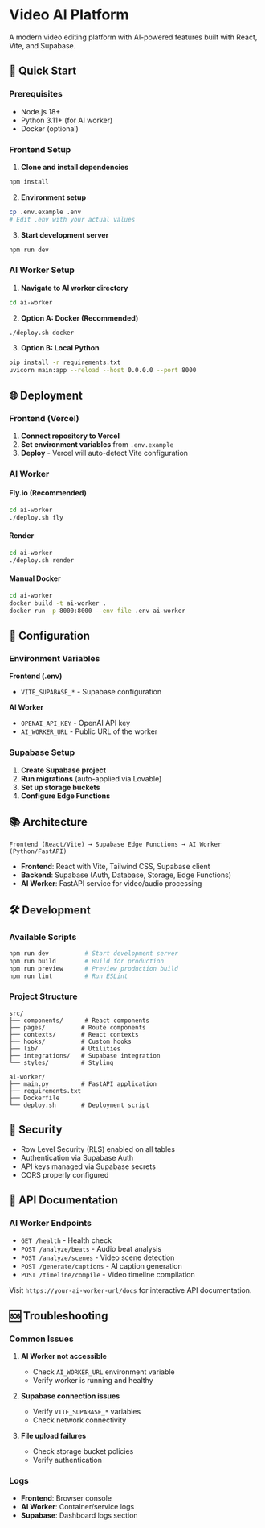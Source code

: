 # Video AI Platform

A modern video editing platform with AI-powered features built with React, Vite, and Supabase.

## 🚀 Quick Start

### Prerequisites
- Node.js 18+
- Python 3.11+ (for AI worker)
- Docker (optional)

### Frontend Setup

1. **Clone and install dependencies**
```bash
npm install
```

2. **Environment setup**
```bash
cp .env.example .env
# Edit .env with your actual values
```

3. **Start development server**
```bash
npm run dev
```

### AI Worker Setup

1. **Navigate to AI worker directory**
```bash
cd ai-worker
```

2. **Option A: Docker (Recommended)**
```bash
./deploy.sh docker
```

3. **Option B: Local Python**
```bash
pip install -r requirements.txt
uvicorn main:app --reload --host 0.0.0.0 --port 8000
```

## 🌐 Deployment

### Frontend (Vercel)

1. **Connect repository to Vercel**
2. **Set environment variables** from `.env.example`
3. **Deploy** - Vercel will auto-detect Vite configuration

### AI Worker

#### Fly.io (Recommended)
```bash
cd ai-worker
./deploy.sh fly
```

#### Render
```bash
cd ai-worker
./deploy.sh render
```

#### Manual Docker
```bash
cd ai-worker
docker build -t ai-worker .
docker run -p 8000:8000 --env-file .env ai-worker
```

## 🔧 Configuration

### Environment Variables

**Frontend (.env)**
- `VITE_SUPABASE_*` - Supabase configuration

**AI Worker**
- `OPENAI_API_KEY` - OpenAI API key
- `AI_WORKER_URL` - Public URL of the worker

### Supabase Setup

1. **Create Supabase project**
2. **Run migrations** (auto-applied via Lovable)
3. **Set up storage buckets**
4. **Configure Edge Functions**

## 📚 Architecture

```
Frontend (React/Vite) → Supabase Edge Functions → AI Worker (Python/FastAPI)
```

- **Frontend**: React with Vite, Tailwind CSS, Supabase client
- **Backend**: Supabase (Auth, Database, Storage, Edge Functions)
- **AI Worker**: FastAPI service for video/audio processing

## 🛠️ Development

### Available Scripts

```bash
npm run dev          # Start development server
npm run build        # Build for production
npm run preview      # Preview production build
npm run lint         # Run ESLint
```

### Project Structure

```
src/
├── components/      # React components
├── pages/          # Route components
├── contexts/       # React contexts
├── hooks/          # Custom hooks
├── lib/            # Utilities
├── integrations/   # Supabase integration
└── styles/         # Styling

ai-worker/
├── main.py         # FastAPI application
├── requirements.txt
├── Dockerfile
└── deploy.sh       # Deployment script
```

## 🔐 Security

- Row Level Security (RLS) enabled on all tables
- Authentication via Supabase Auth
- API keys managed via Supabase secrets
- CORS properly configured

## 📖 API Documentation

### AI Worker Endpoints

- `GET /health` - Health check
- `POST /analyze/beats` - Audio beat analysis
- `POST /analyze/scenes` - Video scene detection
- `POST /generate/captions` - AI caption generation
- `POST /timeline/compile` - Video timeline compilation

Visit `https://your-ai-worker-url/docs` for interactive API documentation.

## 🆘 Troubleshooting

### Common Issues

1. **AI Worker not accessible**
   - Check `AI_WORKER_URL` environment variable
   - Verify worker is running and healthy

2. **Supabase connection issues**
   - Verify `VITE_SUPABASE_*` variables
   - Check network connectivity

3. **File upload failures**
   - Check storage bucket policies
   - Verify authentication

### Logs

- **Frontend**: Browser console
- **AI Worker**: Container/service logs
- **Supabase**: Dashboard logs section
